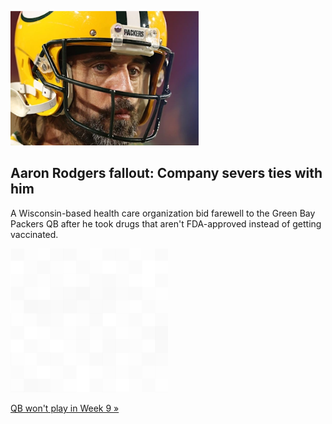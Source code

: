 
![Aaron Rodgers fallout: Company severs ties with him](./20211106235856.png)
## Aaron Rodgers fallout: Company severs ties with him

A Wisconsin-based health care organization bid farewell to the Green Bay Packers QB after he took drugs that aren't FDA-approved instead of getting vaccinated.

![pic](../square_bg.png)

[QB won't play in Week 9 »](https://www.yahoo.com/sports/wisconsin-health-care-organization-cuts-ties-with-aaron-rodgers-after-covid-19-vaccine-comments-190108779.html)
